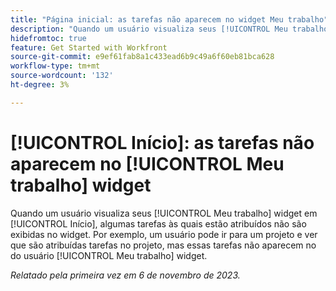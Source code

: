 ```yaml
---
title: "Página inicial: as tarefas não aparecem no widget Meu trabalho"
description: "Quando um usuário visualiza seus [!UICONTROL Meu trabalho] na Página inicial, algumas tarefas às quais estão atribuídos não são exibidas no widget. Por exemplo, um usuário pode ir para um projeto e ver que são atribuídas tarefas no projeto, mas essas tarefas não aparecem no do usuário [!UICONTROL Meu trabalho] widget."
hidefromtoc: true
feature: Get Started with Workfront
source-git-commit: e9ef61fab8a1c433ead6b9c49a6f60eb81bca628
workflow-type: tm+mt
source-wordcount: '132'
ht-degree: 3%

---
```



# [!UICONTROL Início]: as tarefas não aparecem no [!UICONTROL Meu trabalho] widget

Quando um usuário visualiza seus [!UICONTROL Meu trabalho] widget em [!UICONTROL Início], algumas tarefas às quais estão atribuídos não são exibidas no widget. Por exemplo, um usuário pode ir para um projeto e ver que são atribuídas tarefas no projeto, mas essas tarefas não aparecem no do usuário [!UICONTROL Meu trabalho] widget.

_Relatado pela primeira vez em 6 de novembro de 2023._
